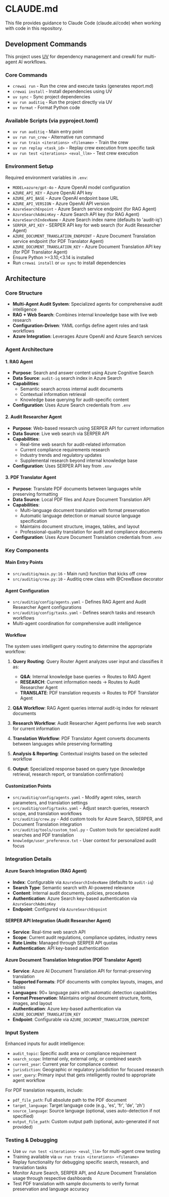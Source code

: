 # CLAUDE.md

This file provides guidance to Claude Code (claude.ai/code) when working with code in this repository.

## Development Commands

This project uses [UV](https://docs.astral.sh/uv/) for dependency management and crewAI for multi-agent AI workflows.

### Core Commands
- `crewai run` - Run the crew and execute tasks (generates report.md)
- `crewai install` - Install dependencies using UV
- `uv sync` - Sync project dependencies
- `uv run auditiq` - Run the project directly via UV
- `uv format` - Format Python code

### Available Scripts (via pyproject.toml)
- `uv run auditiq` - Main entry point
- `uv run run_crew` - Alternative run command
- `uv run train <iterations> <filename>` - Train the crew
- `uv run replay <task_id>` - Replay crew execution from specific task
- `uv run test <iterations> <eval_llm>` - Test crew execution

### Environment Setup
Required environment variables in `.env`:
- `MODEL=azure/gpt-4o` - Azure OpenAI model configuration
- `AZURE_API_KEY` - Azure OpenAI API key
- `AZURE_API_BASE` - Azure OpenAI endpoint base URL
- `AZURE_API_VERSION` - Azure OpenAI API version
- `AzureSearchEnpoint` - Azure Search service endpoint (for RAG Agent)
- `AzureSearchAdminKey` - Azure Search API key (for RAG Agent)
- `AzureSearchIndexName` - Azure Search index name (defaults to 'audit-iq')
- `SERPER_API_KEY` - SERPER API key for web search (for Audit Researcher Agent)
- `AZURE_DOCUMENT_TRANSLATION_ENDPOINT` - Azure Document Translation service endpoint (for PDF Translator Agent)
- `AZURE_DOCUMENT_TRANSLATION_KEY` - Azure Document Translation API key (for PDF Translator Agent)
- Ensure Python >=3.10,<3.14 is installed
- Run `crewai install` or `uv sync` to install dependencies

## Architecture

### Core Structure
- **Multi-Agent Audit System**: Specialized agents for comprehensive audit intelligence
- **RAG + Web Search**: Combines internal knowledge base with live web research
- **Configuration-Driven**: YAML configs define agent roles and task workflows
- **Azure Integration**: Leverages Azure OpenAI and Azure Search services

### Agent Architecture

#### 1. RAG Agent
- **Purpose**: Search and answer content using Azure Cognitive Search
- **Data Source**: `audit-iq` search index in Azure Search
- **Capabilities**: 
  - Semantic search across internal audit documents
  - Contextual information retrieval
  - Knowledge base querying for audit-specific content
- **Configuration**: Uses Azure Search credentials from `.env`

#### 2. Audit Researcher Agent  
- **Purpose**: Web-based research using SERPER API for current information
- **Data Source**: Live web search via SERPER API
- **Capabilities**:
  - Real-time web search for audit-related information
  - Current compliance requirements research
  - Industry trends and regulatory updates
  - Supplemental research beyond internal knowledge base
- **Configuration**: Uses SERPER API key from `.env`

#### 3. PDF Translator Agent
- **Purpose**: Translate PDF documents between languages while preserving formatting
- **Data Source**: Local PDF files and Azure Document Translation API
- **Capabilities**:
  - Multi-language document translation with format preservation
  - Automatic language detection or manual source language specification
  - Maintains document structure, images, tables, and layout
  - Professional-quality translation for audit and compliance documents
- **Configuration**: Uses Azure Document Translation credentials from `.env`

### Key Components

#### Main Entry Points
- `src/auditiq/main.py:16` - Main run() function that kicks off crew
- `src/auditiq/crew.py:10` - Auditiq crew class with @CrewBase decorator

#### Agent Configuration
- `src/auditiq/config/agents.yaml` - Defines RAG Agent and Audit Researcher Agent configurations
- `src/auditiq/config/tasks.yaml` - Defines search tasks and research workflows
- Multi-agent coordination for comprehensive audit intelligence

#### Workflow
The system uses intelligent query routing to determine the appropriate workflow:

1. **Query Routing**: Query Router Agent analyzes user input and classifies it as:
   - **Q&A**: Internal knowledge base queries → Routes to RAG Agent
   - **RESEARCH**: Current information needs → Routes to Audit Researcher Agent  
   - **TRANSLATE**: PDF translation requests → Routes to PDF Translator Agent

2. **Q&A Workflow**: RAG Agent queries internal audit-iq index for relevant documents
3. **Research Workflow**: Audit Researcher Agent performs live web search for current information
4. **Translation Workflow**: PDF Translator Agent converts documents between languages while preserving formatting
5. **Analysis & Reporting**: Contextual insights based on the selected workflow
6. **Output**: Specialized response based on query type (knowledge retrieval, research report, or translation confirmation)

#### Customization Points
- `src/auditiq/config/agents.yaml` - Modify agent roles, search parameters, and translation settings
- `src/auditiq/config/tasks.yaml` - Adjust search queries, research scope, and translation workflows
- `src/auditiq/crew.py` - Add custom tools for Azure Search, SERPER, and Document Translation integration
- `src/auditiq/tools/custom_tool.py` - Custom tools for specialized audit searches and PDF translation
- `knowledge/user_preference.txt` - User context for personalized audit focus

### Integration Details

#### Azure Search Integration (RAG Agent)
- **Index**: Configurable via `AzureSearchIndexName` (defaults to `audit-iq`)
- **Search Type**: Semantic search with AI-powered relevance
- **Content**: Internal audit documents, policies, procedures
- **Authentication**: Azure Search key-based authentication via `AzureSearchAdminKey`
- **Endpoint**: Configured via `AzureSearchEnpoint`

#### SERPER API Integration (Audit Researcher Agent)
- **Service**: Real-time web search API
- **Scope**: Current audit regulations, compliance updates, industry news
- **Rate Limits**: Managed through SERPER API quotas
- **Authentication**: API key-based authentication

#### Azure Document Translation Integration (PDF Translator Agent)
- **Service**: Azure AI Document Translation API for format-preserving translation
- **Supported Formats**: PDF documents with complex layouts, images, and tables
- **Languages**: 90+ language pairs with automatic detection capabilities
- **Format Preservation**: Maintains original document structure, fonts, images, and layout
- **Authentication**: Azure key-based authentication via `AZURE_DOCUMENT_TRANSLATION_KEY`
- **Endpoint**: Configurable via `AZURE_DOCUMENT_TRANSLATION_ENDPOINT`

### Input System
Enhanced inputs for audit intelligence:
- `audit_topic`: Specific audit area or compliance requirement
- `search_scope`: Internal only, external only, or combined search
- `current_year`: Current year for compliance context
- `jurisdiction`: Geographic or regulatory jurisdiction for focused research
- `user_query`: Primary input that gets intelligently routed to appropriate agent workflow

For PDF translation requests, include:
- `pdf_file_path`: Full absolute path to the PDF document
- `target_language`: Target language code (e.g., 'es', 'fr', 'de', 'zh')
- `source_language`: Source language (optional, uses auto-detection if not specified)
- `output_file_path`: Custom output path (optional, auto-generated if not provided)

### Testing & Debugging
- Use `uv run test <iterations> <eval_llm>` for multi-agent crew testing
- Training available via `uv run train <iterations> <filename>`
- Replay functionality for debugging specific search, research, and translation tasks
- Monitor Azure Search, SERPER API, and Azure Document Translation usage through respective dashboards
- Test PDF translation with sample documents to verify format preservation and language accuracy